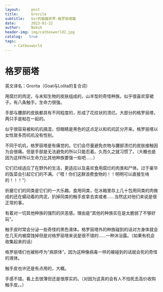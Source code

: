 ```yaml
---
layout:     post
title:      Grorita
subtitle:   Gsr的猫箱世界-格罗丽塔篇
date:       2023-01-22
author:     NokuX
header-img: img/catboxworld2.jpg
catalog:   true
tags:
    - Catboxworld
---
```


# 格罗丽塔

英文译名：Grorita（Goat与Lolita的复合词）

用腐烂的肉泥，与未知生物的皮肤组成的，山羊型的奇怪种族。似乎很喜欢穿裙子。有八条触手。生命力很强。

手部与腰部的皮肤都具有不同程度的，形成了花纹状的溃烂。大部分的格罗丽塔，两只手是粘在一起的。


似乎很容易被和叽叽搞混，但眼睛是黑色的这点足以和叽叽区分开来。格罗丽塔以女性居多而叽叽没有性别。

不同于叽叽，格罗丽塔是有痛觉的。它们会尽量避免衣物与腰部溃烂的皮肤接触因为会很痛。但是手部是无法避免的所以只能忍着。久而久之就习惯了。（大概也是因为这样所以生命力比其他种族要强一些吧……）


它们已经适应了在野外的生活，更适应以及喜欢食用腐烂的肉类和尸体。过于豪华的饭菜会引起它们的不满。（“喂！你们这群浪费食物的！！明明可以直接生啃的！！！”）

折磨它们的同类是它们的一大乐趣。食用同类，在冰箱里存上几十包用同类的肉做成的还在蠕动着的肉泥，扒掉同类的触手皮拿去卖或者……当然这对他们来说是很正常的事。


有着对一切其他种族的强烈的厌恶感。理由是“其他的种族实在是太脆弱了不够好玩”。


触手皮时常会分泌一些奇怪的黑色液体。格罗丽塔外的种族碰到的话对方身体就会在几天内被腐蚀掉但是对格罗丽塔来说是很不错的……一种沐浴露。（如果有机会收集起来的话）

格罗丽塔们也被称呼为“病原体”。因为这种像病毒一样的被碰到的话就会死的奇怪的液体。

触手皮也许还是有点用的，大概。

手感不错。看上去很薄但还是很厚实的。（对因为这真的会有人不怕死去高价收购触手皮。。）
